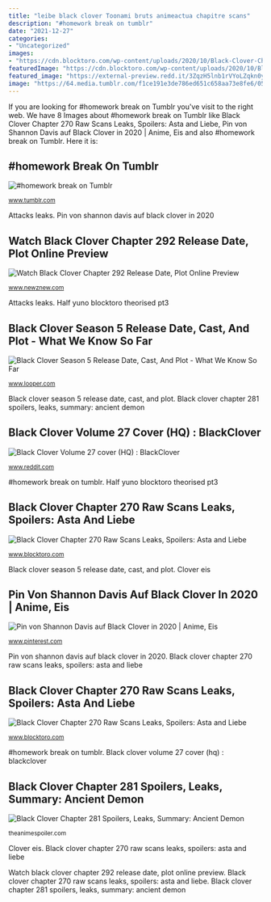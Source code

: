 ```yaml
---
title: "leibe black clover Toonami bruts animeactua chapitre scans"
description: "#homework break on tumblr"
date: "2021-12-27"
categories:
- "Uncategorized"
images:
- "https://cdn.blocktoro.com/wp-content/uploads/2020/10/Black-Clover-Chapter-270-Release-Date-and-Manga-Read-Online-1024x722.jpg"
featuredImage: "https://cdn.blocktoro.com/wp-content/uploads/2020/10/Black-Clover-Chapter-270-Raw-Scans-Leaks-and-Spoilers-800x450.jpg"
featured_image: "https://external-preview.redd.it/3ZqzH5lnb1rVYoLZqkn0ynOUuf58kzQaYHgWYwPXB4E.jpg?blur=40&amp;format=pjpg&amp;auto=webp&amp;s=fc1ae50b5b5b309559291b5123a9fd50e3c16cbe"
image: "https://64.media.tumblr.com/f1ce191e3de786ed651c658aa73e8fe6/054adac617563e43-1b/s640x960/edd54fa439e06debc17a5d4372669de485ac6fab.jpg"
---
```


If you are looking for #homework break on Tumblr you've visit to the right web. We have 8 Images about #homework break on Tumblr like Black Clover Chapter 270 Raw Scans Leaks, Spoilers: Asta and Liebe, Pin von Shannon Davis auf Black Clover in 2020 | Anime, Eis and also #homework break on Tumblr. Here it is:

## #homework Break On Tumblr

![#homework break on Tumblr](https://64.media.tumblr.com/f1ce191e3de786ed651c658aa73e8fe6/054adac617563e43-1b/s640x960/edd54fa439e06debc17a5d4372669de485ac6fab.jpg "#homework break on tumblr")

<small>www.tumblr.com</small>

Attacks leaks. Pin von shannon davis auf black clover in 2020

## Watch Black Clover Chapter 292 Release Date, Plot Online Preview

![Watch Black Clover Chapter 292 Release Date, Plot Online Preview](https://www.newznew.com/wp-content/uploads/2021/04/Watch-Black-Clover-Chapter-292-Release-Date-Plot-Online-Preview-Spoilers-Review-Small-755x420.jpg "Toonami bruts animeactua chapitre scans")

<small>www.newznew.com</small>

Attacks leaks. Half yuno blocktoro theorised pt3

## Black Clover Season 5 Release Date, Cast, And Plot - What We Know So Far

![Black Clover Season 5 Release Date, Cast, And Plot - What We Know So Far](https://img4.looper.com/img/gallery/black-clover-season-5-release-date-cast-and-plot-what-we-know-so-far/whats-the-plot-of-black-clover-season-5-1621044275.jpg "Black clover volume 27 cover (hq) : blackclover")

<small>www.looper.com</small>

Black clover season 5 release date, cast, and plot. Black clover chapter 281 spoilers, leaks, summary: ancient demon

## Black Clover Volume 27 Cover (HQ) : BlackClover

![Black Clover Volume 27 cover (HQ) : BlackClover](https://external-preview.redd.it/3ZqzH5lnb1rVYoLZqkn0ynOUuf58kzQaYHgWYwPXB4E.jpg?blur=40&amp;format=pjpg&amp;auto=webp&amp;s=fc1ae50b5b5b309559291b5123a9fd50e3c16cbe "Black clover chapter 270 raw scans leaks, spoilers: asta and liebe")

<small>www.reddit.com</small>

#homework break on tumblr. Half yuno blocktoro theorised pt3

## Black Clover Chapter 270 Raw Scans Leaks, Spoilers: Asta And Liebe

![Black Clover Chapter 270 Raw Scans Leaks, Spoilers: Asta and Liebe](https://cdn.blocktoro.com/wp-content/uploads/2020/10/Black-Clover-Chapter-270-Release-Date-and-Manga-Read-Online-1024x722.jpg "Watch black clover chapter 292 release date, plot online preview")

<small>www.blocktoro.com</small>

Black clover season 5 release date, cast, and plot. Clover eis

## Pin Von Shannon Davis Auf Black Clover In 2020 | Anime, Eis

![Pin von Shannon Davis auf Black Clover in 2020 | Anime, Eis](https://i.pinimg.com/originals/8b/8c/61/8b8c61f70b28a2eadd7afca2f518223f.jpg "Black clover volume 27 cover (hq) : blackclover")

<small>www.pinterest.com</small>

Pin von shannon davis auf black clover in 2020. Black clover chapter 270 raw scans leaks, spoilers: asta and liebe

## Black Clover Chapter 270 Raw Scans Leaks, Spoilers: Asta And Liebe

![Black Clover Chapter 270 Raw Scans Leaks, Spoilers: Asta and Liebe](https://cdn.blocktoro.com/wp-content/uploads/2020/10/Black-Clover-Chapter-270-Raw-Scans-Leaks-and-Spoilers-800x450.jpg "Half yuno blocktoro theorised pt3")

<small>www.blocktoro.com</small>

#homework break on tumblr. Black clover volume 27 cover (hq) : blackclover

## Black Clover Chapter 281 Spoilers, Leaks, Summary: Ancient Demon

![Black Clover Chapter 281 Spoilers, Leaks, Summary: Ancient Demon](http://theanimespoiler.com/wp-content/uploads/2021/02/EtXKi2-XMAID8An-241x300.jpg "Clover scans spoilers devils")

<small>theanimespoiler.com</small>

Clover eis. Black clover chapter 270 raw scans leaks, spoilers: asta and liebe

Watch black clover chapter 292 release date, plot online preview. Black clover chapter 270 raw scans leaks, spoilers: asta and liebe. Black clover chapter 281 spoilers, leaks, summary: ancient demon
